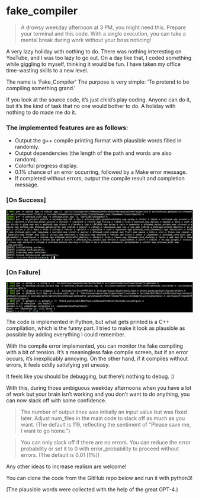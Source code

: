 # fake_compiler
> A drowsy weekday afternoon at 3 PM, you might need this. Prepare your terminal and this code. With a single execution, you can take a mental break during work without your boss noticing!

A very lazy holiday with nothing to do.
There was nothing interesting on YouTube, and I was too lazy to go out. On a day like that, I coded something while giggling to myself, thinking it would be fun.
I have taken my office time-wasting skills to a new level.

The name is 'Fake_Compiler'
The purpose is very simple: 'To pretend to be compiling something grand.'

If you look at the source code, it’s just child’s play coding.
Anyone can do it, but it’s the kind of task that no one would bother to do.
A holiday with nothing to do made me do it.

### The implemented features are as follows:

- Output the g++ compile printing format with plausible words filled in randomly.
- Output dependencies (the length of the path and words are also random).
- Colorful progress display.
- 0.1% chance of an error occurring, followed by a Make error message.
- If completed without errors, output the compile result and completion message.

### [On Success]
<img src="./images/on_success.png">


### [On Failure]
<img src="./images/on_failure.png">


The code is implemented in Python, but what gets printed is a C++ compilation, which is the funny part.
I tried to make it look as plausible as possible by adding everything I could remember.

With the compile error implemented, you can monitor the fake compiling with a bit of tension. It’s a meaningless fake compile screen, but if an error occurs, it’s inexplicably annoying. On the other hand, if it compiles without errors, it feels oddly satisfying yet uneasy.

It feels like you should be debugging, but there’s nothing to debug. :) 

With this, during those ambiguous weekday afternoons when you have a lot of work but your brain isn’t working and you don’t want to do anything, you can now slack off with some confidence.

> The number of output lines was initially an input value but was fixed later. Adjust num_files in the main code to slack off as much as you want. (The default is 119, reflecting the sentiment of "Please save me, I want to go home.")

> You can only slack off if there are no errors. You can reduce the error probability or set it to 0 with error_probability to proceed without errors. (The default is 0.01 [1%])

Any other ideas to increase realism are welcome!

You can clone the code from the GitHub repo below and run it with python3!

(The plausible words were collected with the help of the great GPT-4.)
